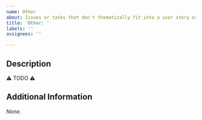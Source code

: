 ```yaml
---
name: Other
about: Issues or tasks that don't thematically fit into a user story or bug.
title: 'Other: '
labels: ''
assignees: ''

---
```


## Description

⚠️ TODO ⚠️

## Additional Information

_None._
